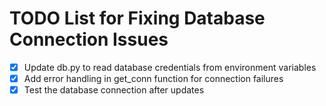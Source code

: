 # TODO List for Fixing Database Connection Issues

- [x] Update db.py to read database credentials from environment variables
- [x] Add error handling in get_conn function for connection failures
- [x] Test the database connection after updates
